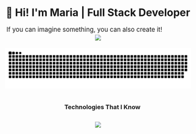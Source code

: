 

<h1 align="center">👋 Hi! I'm Maria | Full Stack Developer</h1>

<div align="center">
  <p align="center" style="text-align: justify; margin: 4px; font-size: 17px" >If you can imagine something, you can also create it!</p>
<!--   <img style="height: 250px" src="https://img.freepik.com/free-vector/cute-astronaut-playing-basketball-moon-cartoon-vector-icon-illustration-science-technology-isolated_138676-4549.jpg?w=740&t=st=1705443104~exp=1705443704~hmac=addf9fe5c8b08eca76c1af931a0a2c2f30554d9f42e6389e27b9a34c6dba8aab"> -->
  <img style="height: 250px" src="https://img.freepik.com/free-vector/cute-astronaut-with-cat-floating-space-cartoon-vector-icon-illustration-science-animal-isolated_138676-6916.jpg?w=740&t=st=1705444280~exp=1705444880~hmac=cbc40b8c68ec16bf870972c8a5a7dfd3ea676908bf00efd1a872d7210c405752">
</div>
<br>

<!--- snake -->
<div align="center">
  <img  src="https://github.com/1999AZZAR/1999AZZAR/blob/main/resources/img/grid-snake.svg"
       alt="snake" /></a>
</div>

<!--- stats (start) 
<table align="center">
  <tr border="none">
    <td width="50%" align="center">
      <img  align="center"  src="https://github-readme-stats.anuraghazra1.vercel.app/api/top-langs/?username=Belu-11&theme=dark&hide_border=false&no-bg=true&no-frame=true&langs_count=10"/>
    </td>
  </tr>
</table>
-->

<!--h1 without bottom border-->
<div id="user-content-toc">
  <ul align="center">
    <summary><h3 style="display: inline-block">Technologies That I Know</h3></summary>
  </ul>
</div>
<!--tech stack icons-->
<p align="center">
  <a href="https://skillicons.dev">
    <img src="https://skillicons.dev/icons?i=py,js,java,cs,react,redux,threejs,nodejs,tailwind,django,linux,bootstrap,grafana,figma&perline=14" />
  </a>
</p>
